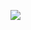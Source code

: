 ![](https://www.nta.go.jp/tmp/9d427ace-bb83-412c-a736-de3ada20e2ec/images/417f5bc3727e4bc86f2691358a7f8169de8ad2de6b3b5396aa44e22dc927b56c.jpg)